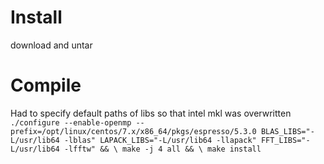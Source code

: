 
# Install
download and untar

# Compile
Had to specify default paths of libs so that intel mkl was overwritten
    ```
    ./configure --enable-openmp --prefix=/opt/linux/centos/7.x/x86_64/pkgs/espresso/5.3.0 BLAS_LIBS="-L/usr/lib64 -lblas" LAPACK_LIBS="-L/usr/lib64 -llapack" FFT_LIBS="-L/usr/lib64 -lfftw" && \
    make -j 4 all && \
    make install
    ```
